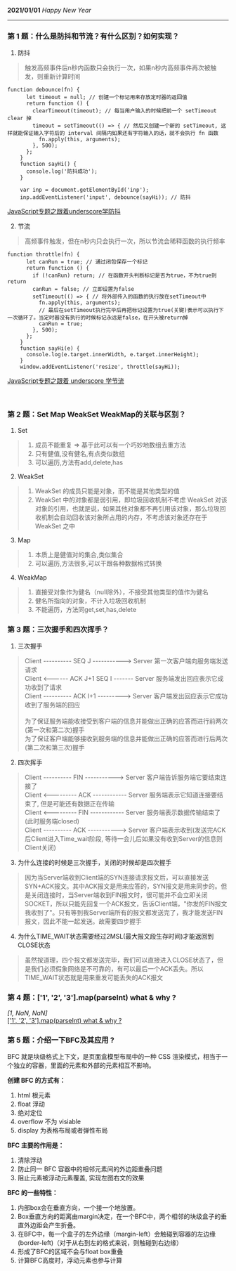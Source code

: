 **2021/01/01**
*Happy New Year*

---


### 第 1 题：什么是防抖和节流？有什么区别？如何实现？

1. 防抖<br/>
>触发高频事件后n秒内函数只会执行一次，如果n秒内高频事件再次被触发，则重新计算时间
```
function debounce(fn) {
      let timeout = null; // 创建一个标记用来存放定时器的返回值
      return function () {
        clearTimeout(timeout); // 每当用户输入的时候把前一个 setTimeout clear 掉
        timeout = setTimeout(() => { // 然后又创建一个新的 setTimeout, 这样就能保证输入字符后的 interval 间隔内如果还有字符输入的话，就不会执行 fn 函数
          fn.apply(this, arguments);
        }, 500);
      };
    }
    function sayHi() {
      console.log('防抖成功');
    }

    var inp = document.getElementById('inp');
    inp.addEventListener('input', debounce(sayHi)); // 防抖

```
[JavaScript专题之跟着underscore学防抖](https://github.com/mqyqingfeng/Blog/issues/22)

2. 节流<br/>
>高频事件触发，但在n秒内只会执行一次，所以节流会稀释函数的执行频率
```
function throttle(fn) {
      let canRun = true; // 通过闭包保存一个标记
      return function () {
        if (!canRun) return; // 在函数开头判断标记是否为true，不为true则return
        canRun = false; // 立即设置为false
        setTimeout(() => { // 将外部传入的函数的执行放在setTimeout中
          fn.apply(this, arguments);
          // 最后在setTimeout执行完毕后再把标记设置为true(关键)表示可以执行下一次循环了。当定时器没有执行的时候标记永远是false，在开头被return掉
          canRun = true;
        }, 500);
      };
    }
    function sayHi(e) {
      console.log(e.target.innerWidth, e.target.innerHeight);
    }
    window.addEventListener('resize', throttle(sayHi));

```
[JavaScript专题之跟着 underscore 学节流](https://github.com/mqyqingfeng/Blog/issues/26)


<br/>


### 第 2 题：Set Map WeakSet WeakMap的关联与区别？

1. Set<br/>
> 1. 成员不能重复 => 基于此可以有一个巧妙地数组去重方法
> 2. 只有健值,没有健名,有点类似数组
> 3. 可以遍历,方法有add,delete,has

2. WeakSet<br/>
> 1. WeakSet 的成员只能是对象，而不能是其他类型的值
> 2. WeakSet 中的对象都是弱引用，即垃圾回收机制不考虑 WeakSet 对该对象的引用，也就是说，如果其他对象都不再引用该对象，那么垃圾回收机制会自动回收该对象所占用的内存，不考虑该对象还存在于 WeakSet 之中

3. Map<br/>
> 1. 本质上是健值对的集合,类似集合
> 2. 可以遍历,方法很多,可以干跟各种数据格式转换

4. WeakMap<br/>
> 1. 直接受对象作为健名（null除外），不接受其他类型的值作为健名
> 2. 健名所指向的对象，不计入垃圾回收机制
> 3. 不能遍历，方法同get,set,has,delete


### 第 3 题：三次握手和四次挥手？

1. 三次握手<br/>
> Client ---------- SEQ J -----------> Server 第一次客户端向服务端发送请求 <br/>
> Client <------ ACK J+1 SEQ I ------- Server 服务端发出回应表示它成功收到了请求 <br/>
> Client ---------- ACK I+1 ---------> Server 客户端发出回应表示它成功收到了服务端的回应 <br/>
> <br/>
> 为了保证服务端能收接受到客户端的信息并能做出正确的应答而进行前两次(第一次和第二次)握手 <br/>
> 为了保证客户端能够接收到服务端的信息并能做出正确的应答而进行后两次(第二次和第三次)握手 <br/>

2. 四次挥手<br/>
> Client ---------- FIN  -----------> Server 客户端告诉服务端它要结束连接了 <br/>
> Client <--------- ACK  ------------ Server 服务端表示它知道连接要结束了, 但是可能还有数据正在传输 <br/>
> Client <--------- FIN  ------------ Server 服务端表示数据传输结束了(此时服务端closed) <br/>
> Client ---------- ACK  -----------> Server 客户端表示收到(发送完ACK后Client进入Time_wait阶段, 等待一会儿后如果没有收到Server的信息则Client关闭) <br/>

3. 为什么连接的时候是三次握手，关闭的时候却是四次握手<br/>
> 因为当Server端收到Client端的SYN连接请求报文后，可以直接发送SYN+ACK报文。其中ACK报文是用来应答的，SYN报文是用来同步的。但是关闭连接时，当Server端收到FIN报文时，很可能并不会立即关闭SOCKET，所以只能先回复一个ACK报文，告诉Client端，"你发的FIN报文我收到了"。只有等到我Server端所有的报文都发送完了，我才能发送FIN报文，因此不能一起发送。故需要四步握手

4. 为什么TIME_WAIT状态需要经过2MSL(最大报文段生存时间)才能返回到CLOSE状态
> 虽然按道理，四个报文都发送完毕，我们可以直接进入CLOSE状态了，但是我们必须假象网络是不可靠的，有可以最后一个ACK丢失。所以TIME_WAIT状态就是用来重发可能丢失的ACK报文

### 第 4 题：['1', '2', '3'].map(parseInt) what & why ?
*[1, NaN, NaN]* <br/>
[['1', '2', '3'].map(parseInt) what & why ?](https://github.com/sisterAn/blog/issues/19)

### 第 5 题：介绍一下BFC及其应用 ?

BFC 就是块级格式上下文，是页面盒模型布局中的一种 CSS 渲染模式，相当于一个独立的容器，里面的元素和外部的元素相互不影响。<br/>

**创建 BFC 的方式有：**
1. html 根元素
2. float 浮动
3. 绝对定位
4. overflow 不为 visiable
5. display 为表格布局或者弹性布局

**BFC 主要的作用是：**
1. 清除浮动
2. 防止同一 BFC 容器中的相邻元素间的外边距重叠问题
3. 阻止元素被浮动元素覆盖, 实现左图右文的效果

**BFC 的一些特性：**
1. 内部box会在垂直方向，一个接一个地放置。
2. Box垂直方向的距离由margin决定，在一个BFC中，两个相邻的块级盒子的垂直外边距会产生折叠。
3. 在BFC中，每一个盒子的左外边缘（margin-left）会触碰到容器的左边缘(border-left)（对于从右到左的格式来说，则触碰到右边缘）
4. 形成了BFC的区域不会与float box重叠
5. 计算BFC高度时，浮动元素也参与计算 
